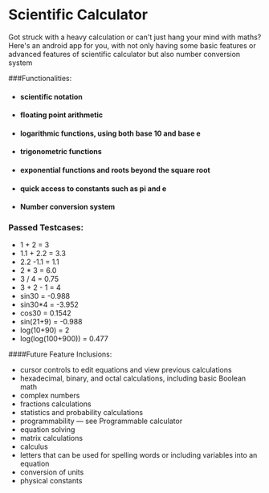 # Scientific Calculator
Got struck with a heavy calculation or can't just hang your mind with maths? Here's an android app for you, with not only having some basic features or advanced features of scientific calculator but also number conversion system

###Functionalities:
<ul>
<li><h4> scientific notation</h4></li>
<li><h4> floating point arithmetic</h4></li>
<li><h4> logarithmic functions, using both base 10 and base e</h4></li>
<li><h4> trigonometric functions</h4></li>
<li><h4> exponential functions and roots beyond the square root</h4></li>
<li><h4> quick access to constants such as pi and e</h4></li>
<li><h4> Number conversion system</h4></li>
</ul>

### Passed Testcases:
* 1 + 2 = 3
* 1.1 + 2.2 = 3.3
* 2.2 -1.1 = 1.1
* 2 * 3 = 6.0
* 3 / 4 = 0.75
* 3 + 2 - 1 = 4
* sin30 = -0.988
* sin30*4 = -3.952
* cos30 = 0.1542
* sin(21+9) = -0.988
* log(10+90) = 2
* log(log(100+900)) = 0.477

####Future Feature Inclusions:
* cursor controls to edit equations and view previous calculations
* hexadecimal, binary, and octal calculations, including basic Boolean math
* complex numbers
* fractions calculations
* statistics and probability calculations
* programmability — see Programmable calculator
* equation solving
* matrix calculations
* calculus
* letters that can be used for spelling words or including variables into an equation
* conversion of units
* physical constants
